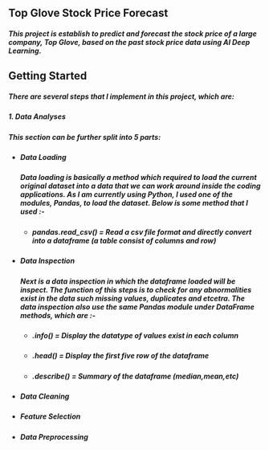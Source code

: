 ## Top Glove Stock Price Forecast 

##### This project is establish to predict and forecast the stock price of a large company, Top Glove, based on the past stock price data using AI Deep Learning. 

## Getting Started

##### There are several steps that I implement in this project, which are:

##### 1. Data Analyses
##### This section can be further split into 5 parts:
- ##### Data Loading
  ##### Data loading is basically a method which required to load the current original dataset into a data that we can work around inside the coding applications. As I am currently using Python, I used one of the modules, Pandas, to load the dataset. Below is some method that I used :-
  - ##### pandas.read_csv() = Read a csv file format and directly convert into a dataframe (a table consist of columns and row)

- ##### Data Inspection
  ##### Next is a data inspection in which the dataframe loaded will be inspect. The function of this steps is to check for any abnormalities exist in the data such missing values, duplicates and etcetra. The data inspection also use the same Pandas module under DataFrame methods, which are :- 
    - ##### .info() = Display the datatype of values exist in each column
    - ##### .head() = Display the first five row of the dataframe
    - ##### .describe() = Summary of the dataframe (median,mean,etc)
   
- ##### Data Cleaning
- ##### Feature Selection
- ##### Data Preprocessing


